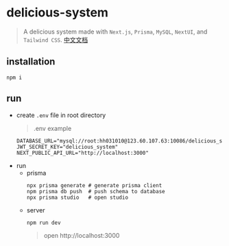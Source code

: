 # delicious-system

> A delicious system made with `Next.js`, `Prisma`, `MySQL`, `NextUI`, and `Tailwind CSS`.
> [中文文档](./README_zh.md)

## installation

```shell
npm i
```

## run

* create `.env` file in root directory
  > .env example
    ```
    DATABASE_URL="mysql://root:hh031010@123.60.107.63:10086/delicious_system"
    JWT_SECRET_KEY="delicious_system"
    NEXT_PUBLIC_API_URL="http://localhost:3000"
    ```
* run
  * prisma
    ```shell
    npx prisma generate # generate prisma client
    npm prisma db push  # push schema to database
    npx prisma studio   # open studio
    ```
  * server
    ```shell
    npm run dev
    ```
    > open http://localhost:3000
    > 